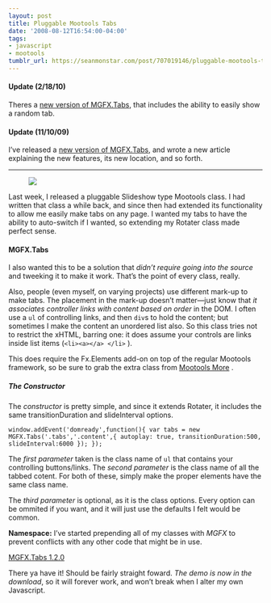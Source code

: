 ```yaml
---
layout: post
title: Pluggable Mootools Tabs
date: '2008-08-12T16:54:00-04:00'
tags:
- javascript
- mootools
tumblr_url: https://seanmonstar.com/post/707019146/pluggable-mootools-tabs
---
```

#### Update (2/18/10)

Theres a [new version of MGFX.Tabs](http://seanmonstar.com/blog/mgfx-tabs-1-2-0-show-a-random-tab/), that includes the ability to easily show a random tab.

#### Update (11/10/09)

I’ve released a [new version of MGFX.Tabs](http://seanmonstar.com/blog/mgfx-tabs-1-1-on-github/), and wrote a new article explaining the new features, its new location, and so forth.

---

<figure class="tmblr-full" data-orig-height="85" data-orig-width="375"><img src="https://64.media.tumblr.com/3146a6a25457aa6b4eb1ddf3c1fb0d5e/58f2924e13d99964-c4/s540x810/30ab7de8ac4daf8c2c2dc8a8f2af5bad16918ec2.jpg" data-orig-height="85" data-orig-width="375"></figure>

Last week, I released a pluggable Slideshow type Mootools class. I had written that class a while back, and since then had extended its functionality to allow me easily make tabs on any page. I wanted my tabs to have the ability to auto-switch if I wanted, so extending my Rotater class made perfect sense.

#### MGFX.Tabs

I also wanted this to be a solution that _didn’t require going into the source_ and tweeking it to make it work. That’s the point of every class, really.

Also, people (even myself, on varying projects) use different mark-up to make tabs. The placement in the mark-up doesn’t matter—just know that _it associates controller links with content based on order_ in the DOM. I often use a `ul` of controlling links, and then `div`s to hold the content; but sometimes I make the content an unordered list also. So this class tries not to restrict the xHTML, barring one: it does assume your controls are links inside list items (`<li><a></a> </li>` ).

This does require the Fx.Elements add-on on top of the regular Mootools framework, so be sure to grab the extra class from [Mootools More](http://mootools.net/more) .

##### The Constructor

The _constructor_ is pretty simple, and since it extends Rotater, it includes the same transitionDuration and slideInterval options.

    window.addEvent('domready',function(){ var tabs = new MGFX.Tabs('.tabs','.content',{ autoplay: true, transitionDuration:500, slideInterval:6000 }); });

The _first parameter_ taken is the class name of `ul` that contains your controlling buttons/links. The _second parameter_ is the class name of all the tabbed cotent. For both of these, simply make the proper elements have the same class name.

The _third parameter_ is optional, as it is the class options. Every option can be ommited if you want, and it will just use the defaults I felt would be common.

**Namespace:** I’ve started prepending all of my classes with _MGFX_ to prevent conflicts with any other code that might be in use.

[MGFX.Tabs 1.2.0](http://github.com/seanmonstar/MGFX.Tabs/zipball/1.2.0.zip)

There ya have it! Should be fairly straight foward. _The demo is now in the download_, so it will forever work, and won’t break when I alter my own Javascript.

